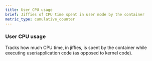 ```yaml
---
title: User CPU usage
brief: Jiffies of CPU time spent in user mode by the container
metric_type: cumulative_counter
---
```

### User CPU usage

Tracks how much CPU time, in jiffies, is spent by the container while executing user/application code (as opposed to kernel code).
